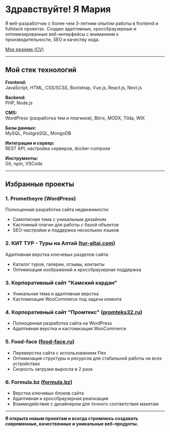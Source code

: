 # Здравствуйте! Я Мария  

Я веб-разработчик с более чем 3-летним опытом работы в frontend и fullstack проектах. Создаю адаптивные, кроссбраузерные и оптимизированные веб-интерфейсы с вниманием к производительности, SEO и качеству кода.  

[Мое резюме (CV)](https://github.com/MariyaBV/CV/blob/main/CV%20Mariia%20Beliakova%20fullstack.pdf) 

---

## Мой стек технологий

**Frontend:**  
JavaScript, HTML, CSS/SCSS, Bootstrap, Vue.js, React.js, Next.js

**Backend:**  
PHP, Node.js  

**CMS:**  
WordPress (разработка тем и плагинов), Bitrix, MODX, Tilda, WIX  

**Базы данных:**  
MySQL, PostgreSQL, MongoDB  

**Интеграции и сервер:**  
REST API, настройка серверов, docker-compose  

**Инструменты:**  
Git, npm, VSCode 

---

## Избранные проекты

### 1. Prometheyre (WordPress)
Полноценная разработка сайта недвижимости:  
- Самописная тема с уникальным дизайном  
- Кастомный плагин для работы с базой объектов  
- SEO-настройки и поддержка нескольких языков  

### 2. КИТ ТУР - Туры на Алтай ([tur-altai.com](https://tur-altai.com/))
Адаптивная верстка ключевых разделов сайта:  
- Каталог туров, галереи, отзывы, контакты  
- Оптимизация изображений и кроссбраузерная поддержка  

### 3. Корпоративный сайт "Камский кардан"
- Уникальная тема и адаптивная верстка  
- Кастомизация WooCommerce под задачи клиента  

### 4. Корпоративный сайт "Промтекс" ([promteks32.ru](https://promteks32.ru/))
- Полноценная разработка сайта на WordPress  
- Адаптивная верстка и кастомизация WooCommerce  

### 5. Food-face ([food-face.ru](https://food-face.ru/))
- Переверстка сайта с использованием Flex  
- Оптимизация структуры и ресурсов для стабильной работы на всех устройствах
- Скорость загрузки выросла в 2 раза

### 6. Formula.bz ([formula.bz](https://formula.bz/))
- Верстка ключевых блоков сайта  
- Адаптивная и кроссбраузерная реализация  
- Взаимодействие с дизайнером для точного соответствия макетам  
---

**Я открыта новым проектам и всегда стремлюсь создавать современные, качественные и уникальные веб-продукты.**
